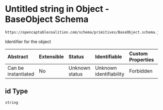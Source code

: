 # Untitled string in Object - BaseObject Schema

```txt
https://opencaptablecoalition.com/schema/primitives/BaseObject.schema.json#/properties/id
```

Identifier for the object

| Abstract            | Extensible | Status         | Identifiable            | Custom Properties | Additional Properties | Access Restrictions | Defined In                                                                                       |
| :------------------ | :--------- | :------------- | :---------------------- | :---------------- | :-------------------- | :------------------ | :----------------------------------------------------------------------------------------------- |
| Can be instantiated | No         | Unknown status | Unknown identifiability | Forbidden         | Allowed               | none                | [BaseObject.schema.json*](../../schema/primitives/BaseObject.schema.json "open original schema") |

## id Type

`string`
